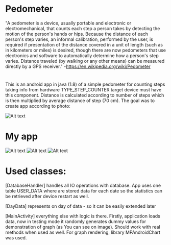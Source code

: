 # Pedometer
"A pedometer is a device, usually portable and electronic or electromechanical, that counts each step a person takes by detecting the motion of the person's hands or hips. Because the distance of each person's step varies, an informal calibration, performed by the user, is required if presentation of the distance covered in a unit of length (such as in kilometers or miles) is desired, though there are now pedometers that use electronics and software to automatically determine how a person's step varies. Distance traveled (by walking or any other means) can be measured directly by a GPS receiver."
-https://en.wikipedia.org/wiki/Pedometer

#
This is an android app in java (1.8) of a simple pedometer for counting steps taking info from hardware TYPE_STEP_COUNTER target device must have this component. Distance is calculated according to number of steps which is then multiplied by average distance of step (70 cm). The goal was to create app according to photo:

![Alt text](Images/goal.jpg?raw=true "Goal")

# My app
![Alt text](Images/Screenshot_20200928-213810_pedometer.jpg?raw=true "My_main")
![Alt text](Images/Screenshot_20200928-213749_pedometer.jpg?raw=true "My_settings")
![Alt text](Images/Screenshot_20200928-213818_pedometer.jpg?raw=true "My_stats")




# Used classes:

[DatabaseHandler] handles all IO operations with database. App uses one table USER_DATA where are stored data for each date so the statistics can be retrieved after device restart as well.

[DayData] represents on day of data - so it can be easily extended later

[MainActivity] everything else with logic is there. Firstly, application loads data, now in testing mode it randomly generates dummy values for demonstration of graph (as You can see on image). Should work with real methods when used as well.
For graph rendering, library MPAndroidChart was used.
